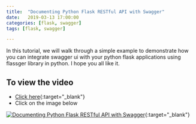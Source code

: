 ```yaml
---
title:  "Documenting Python Flask RESTful API with Swagger"
date:   2019-03-13 17:00:00
categories: [flask, swagger]
tags: [flask, swagger]

---
```


In this tutorial, we will walk through a simple example to demonstrate how you can integrate swagger ui with your python flask applications using flassger library in python. I hope you all like it.


## To view the video
* [Click here](https://youtu.be/rIsEbsvuOlM){:target="_blank"}
* Click on the image below

[![Documenting Python Flask RESTful API with Swagger](http://img.youtube.com/vi/rIsEbsvuOlM/0.jpg)](http://www.youtube.com/watch?v=rIsEbsvuOlM){:target="_blank"}